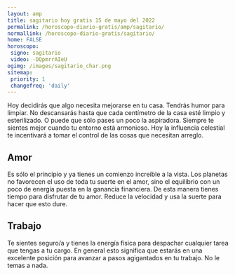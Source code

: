 ```yaml
---
layout: amp
title: sagitario hoy gratis 15 de mayo del 2022 
permalink: /horoscopo-diario-gratis/amp/sagitario/
normallink: /horoscopo-diario-gratis/sagitario/
home: FALSE
horoscopo:
 signo: sagitario
 video: -DQpmrrAIeU
ogimg: /images/sagitario_char.png
sitemap:
 priority: 1
 changefreq: 'daily'
---
```



Hoy decidirás que algo necesita mejorarse en tu casa. Tendrás humor para limpiar. No descansarás hasta que cada centímetro de la casa esté limpio y esterilizado. O puede que sólo pases un poco la aspiradora. Siempre te sientes mejor cuando tu entorno está armonioso. Hoy la influencia celestial te incentivará  a tomar el control de las cosas que necesitan arreglo.

## Amor

Es sólo el principio y ya tienes un comienzo increíble a la vista. Los planetas no favorecen el uso de toda tu suerte en el amor, sino el equilibrio con un poco de energía puesta en la ganancia financiera. De esta manera tienes tiempo para disfrutar de tu amor. Reduce la velocidad y usa la suerte para hacer que esto dure.

## Trabajo

Te sientes seguro/a y tienes la energía física para despachar cualquier tarea que tengas a tu cargo. En general esto significa que estarás en una excelente posición para avanzar a pasos agigantados en tu trabajo. No le temas a nada.